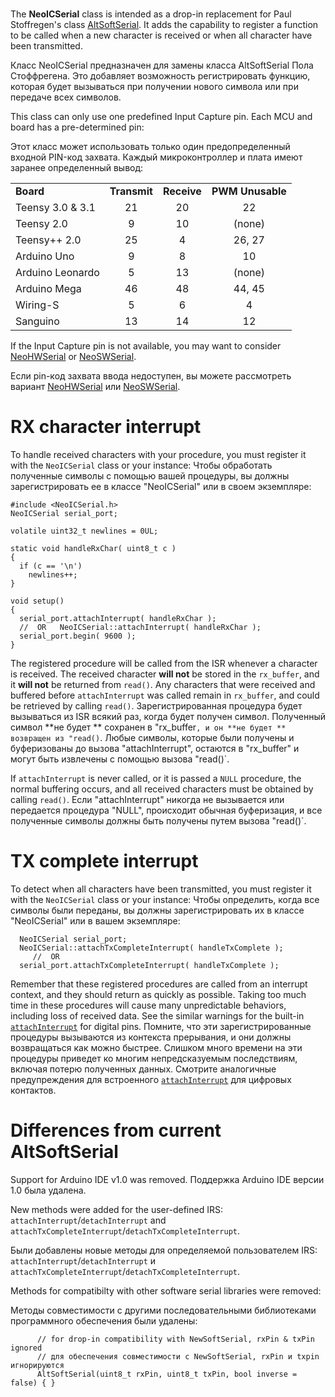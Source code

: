 #
The **NeoICSerial** class is intended as a drop-in replacement for Paul Stoffregen's class [AltSoftSerial](https://github.com/PaulStoffregen/AltSoftSerial).  It adds the capability to register a function to be called when a new character is received or when all character have been transmitted.

Класс NeoICSerial предназначен для замены класса AltSoftSerial Пола Стоффрегена. Это добавляет возможность регистрировать функцию, которая будет вызываться при получении нового символа или при передаче всех символов.

This class can only use one predefined Input Capture pin.  Each MCU and board has a pre-determined pin:

Этот класс может использовать только один предопределенный входной PIN-код захвата. Каждый микроконтроллер и плата имеют заранее определенный вывод:
<table><tr><td> <b>Board</b> </td><td align=center> <b>Transmit</b> </td><td align=center> <b>Receive</b> </td><td align=center> <b>PWM Unusable</b></td></tr>
<tr><td> Teensy 3.0 & 3.1 </td><td align=center> 21 </td><td align=center> 20 </td><td align=center> 22</td></tr>
<tr><td> Teensy 2.0 </td><td align=center> 9  </td><td align=center> 10 </td><td align=center> (none)</td></tr>
<tr><td> Teensy++ 2.0 </td><td align=center> 25 </td><td align=center> 4 </td><td align=center> 26, 27</td></tr>
<tr><td> Arduino Uno </td><td align=center> 9  </td><td align=center> 8 </td><td align=center> 10</td></tr>
<tr><td> Arduino Leonardo </td><td align=center> 5 </td><td align=center> 13 </td><td align=center> (none)</td></tr>
<tr><td> Arduino Mega </td><td align=center> 46 </td><td align=center> 48 </td><td align=center> 44, 45</td></tr>
<tr><td> Wiring-S </td><td align=center> 5 </td><td align=center> 6 </td><td align=center> 4</td></tr>
<tr><td> Sanguino </td><td align=center> 13 </td><td align=center> 14 </td><td align=center> 12</td></tr>
</table>


If the Input Capture pin is not available, you may want to consider [NeoHWSerial](https://github.com/SlashDevin/NeoHWSerial) or [NeoSWSerial](https://github.com/SlashDevin/NeoSWSerial).

Если pin-код захвата ввода недоступен, вы можете рассмотреть вариант [NeoHWSerial](https://github.com/SlashDevin/NeoHWSerial) или [NeoSWSerial](https://github.com/SlashDevin/NeoSWSerial).

# RX character interrupt

To handle received characters with your procedure, you must register it with the `NeoICSerial` class or your instance:
Чтобы обработать полученные символы с помощью вашей процедуры, вы должны зарегистрировать ее в классе "NeoICSerial" или в своем экземпляре:

    #include <NeoICSerial.h>
    NeoICSerial serial_port;

    volatile uint32_t newlines = 0UL;

    static void handleRxChar( uint8_t c )
    {
      if (c == '\n')
        newlines++;
    }

    void setup()
    {
      serial_port.attachInterrupt( handleRxChar );
      //  OR   NeoICSerial::attachInterrupt( handleRxChar );
      serial_port.begin( 9600 );
    }

The registered procedure will be called from the ISR whenever a character is received.  The received character **will not** be stored in the `rx_buffer`, and it **will not** be returned from `read()`.  Any characters that were received and buffered before `attachInterrupt` was called remain in `rx_buffer`, and could be retrieved by calling `read()`.
Зарегистрированная процедура будет вызываться из ISR всякий раз, когда будет получен символ. Полученный символ **не будет ** сохранен в "rx_buffer`, и он **не будет ** возвращен из "read()`. Любые символы, которые были получены и буферизованы до вызова "attachInterrupt", остаются в "rx_buffer" и могут быть извлечены с помощью вызова "read()`.

If `attachInterrupt` is never called, or it is passed a `NULL` procedure, the normal buffering occurs, and all received characters must be obtained by calling `read()`.
Если "attachInterrupt" никогда не вызывается или передается процедура "NULL", происходит обычная буферизация, и все полученные символы должны быть получены путем вызова "read()`.

# TX complete interrupt

To detect when all characters have been transmitted, you must register it with the `NeoICSerial` class or your instance:
Чтобы определить, когда все символы были переданы, вы должны зарегистрировать их в классе "NeoICSerial" или в вашем экземпляре:

```
  NeoICSerial serial_port;
  NeoICSerial::attachTxCompleteInterrupt( handleTxComplete );
     //  OR
  serial_port.attachTxCompleteInterrupt( handleTxComplete );
```

Remember that these registered procedures are called from an interrupt context, and they should return as quickly as possible.  Taking too much time in these procedures will cause many unpredictable behaviors, including loss of received data.  See the similar warnings for the built-in [`attachInterrupt`](https://www.arduino.cc/en/Reference/AttachInterrupt) for digital pins.
Помните, что эти зарегистрированные процедуры вызываются из контекста прерывания, и они должны возвращаться как можно быстрее. Слишком много времени на эти процедуры приведет ко многим непредсказуемым последствиям, включая потерю полученных данных. Смотрите аналогичные предупреждения для встроенного [`attachInterrupt`](https://www.arduino.cc/en/Reference/AttachInterrupt ) для цифровых контактов.

# Differences from current AltSoftSerial

Support for Arduino IDE v1.0 was removed.
Поддержка Arduino IDE версии 1.0 была удалена.

New methods were added for the user-defined IRS: `attachInterrupt`/`detachInterrupt` and `attachTxCompleteInterrupt`/`detachTxCompleteInterrupt`.

Были добавлены новые методы для определяемой пользователем IRS:  `attachInterrupt`/`detachInterrupt` и `attachTxCompleteInterrupt`/`detachTxCompleteInterrupt`.

Methods for compatibilty with other software serial libraries were removed:

Методы совместимости с другими последовательными библиотеками программного обеспечения были удалены:

```
	  // for drop-in compatibility with NewSoftSerial, rxPin & txPin ignored
	  // для обеспечения совместимости с NewSoftSerial, rxPin и txpin игнорируются
	  AltSoftSerial(uint8_t rxPin, uint8_t txPin, bool inverse = false) { }
```
